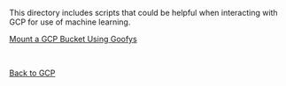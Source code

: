This directory includes scripts that could be helpful when interacting with GCP for use of machine learning. 

[Mount a GCP Bucket Using Goofys](gcp_mount_bucket_goofys.sh)

<br>  

[Back to GCP](../README.md)